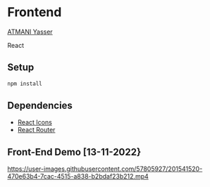 # Frontend
[ATMANI Yasser](https://github.com/YasserAtmani) 

React
## Setup

``` bash
npm install
```

## Dependencies

- [React Icons](https://react-icons.github.io/react-icons)
- [React Router](https://reactrouter.com/en/main/start/overview)

## Front-End Demo [13-11-2022}

https://user-images.githubusercontent.com/57805927/201541520-470e63b4-7cac-4515-a838-b2bdaf23b212.mp4


